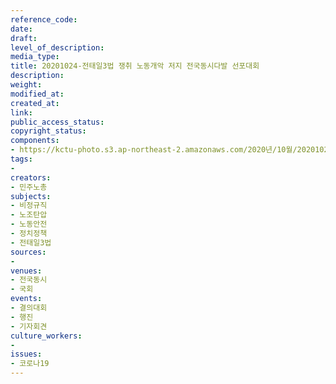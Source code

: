 ```yaml
---
reference_code: 
date: 
draft: 
level_of_description: 
media_type: 
title: 20201024-전태일3법 쟁취 노동개악 저지 전국동시다발 선포대회
description: 
weight: 
modified_at: 
created_at: 
link: 
public_access_status: 
copyright_status: 
components:
- https://kctu-photo.s3.ap-northeast-2.amazonaws.com/2020년/10월/20201024-전태일3법+쟁취+노동개악+저지+전국동시다발+선포대회/영등포.jpg
tags:
- 
creators:
- 민주노총
subjects:
- 비정규직
- 노조탄압
- 노동안전
- 정치정책
- 전태일3법
sources:
- 
venues:
- 전국동시
- 국회
events:
- 결의대회
- 행진
- 기자회견
culture_workers:
- 
issues:
- 코로나19
---
```

